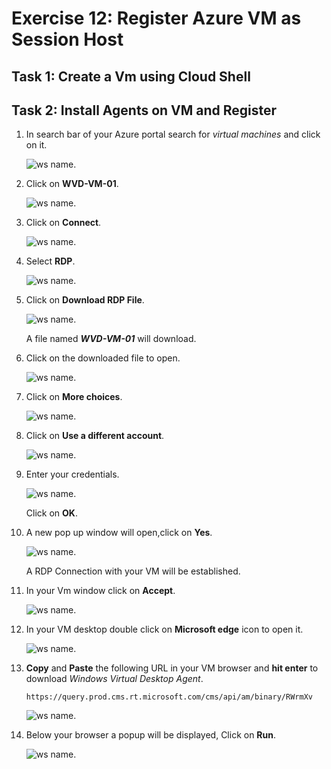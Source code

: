 # Exercise 12: Register Azure VM as Session Host


## Task 1: Create a Vm using Cloud Shell



## Task 2: Install Agents on VM and Register



1. In search bar of your Azure portal search for *virtual machines* and click on it.

   ![ws name.](media/01.png)
   
   
   
2. Click on **WVD-VM-01**.

   ![ws name.](media/02.png)
   
   
   
3. Click on **Connect**.

   ![ws name.](media/03.png)
   
   

4. Select **RDP**.

   ![ws name.](media/04.png)
   
   
5. Click on **Download RDP File**.

   ![ws name.](media/05.png)
   
   A file named ***WVD-VM-01*** will download.
   
   
   
6. Click on the downloaded file to open.

   ![ws name.](media/06.png)
   
   
7. Click on **More choices**.

   ![ws name.](media/06.1.png)
   
   
8. Click on **Use a different account**.

   ![ws name.](media/06.2.png)
   
   
9. Enter your credentials.

   ![ws name.](media/06.3.png)
   
   Click on **OK**.
   
   
   
10. A new pop up window will open,click on **Yes**.
 
    ![ws name.](media/09.png)
    
    A RDP Connection with your VM will be established.
    
    
 11. In your Vm window click on **Accept**.
 
     ![ws name.](media/09.png)
    
    
12. In your VM desktop double click on **Microsoft edge** icon to open it.
 
    ![ws name.](media/010.png)
    
    
13. **Copy** and **Paste** the following URL in your VM browser and **hit enter** to download *Windows Virtual Desktop Agent*.
 
        https://query.prod.cms.rt.microsoft.com/cms/api/am/binary/RWrmXv
 
    ![ws name.](media/011.png)
    
    
14. Below your browser a popup will be displayed, Click on **Run**.
 
     ![ws name.](media/012.png)
